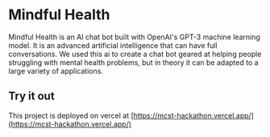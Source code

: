 # Mindful Health

Mindful Health is an AI chat bot built with OpenAI's GPT-3 machine learning model. It is an advanced artificial intelligence that can have full conversations. We used this ai to create a chat bot geared at helping people struggling with mental health problems, but in theory it can be adapted to a large variety of applications.

## Try it out

This project is deployed on vercel at [https://mcst-hackathon.vercel.app/](https://mcst-hackathon.vercel.app/)